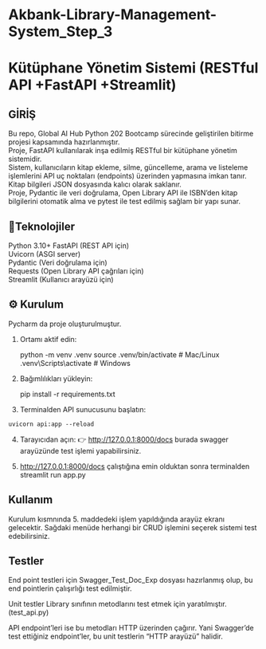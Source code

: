 # Akbank-Library-Management-System_Step_3

# Kütüphane Yönetim Sistemi (RESTful API +FastAPI +Streamlit)
## GİRİŞ
Bu repo, Global AI Hub Python 202 Bootcamp sürecinde geliştirilen bitirme projesi kapsamında hazırlanmıştır.<br>
Proje, FastAPI kullanılarak inşa edilmiş RESTful bir kütüphane yönetim sistemidir.<br>
Sistem, kullanıcıların kitap ekleme, silme, güncelleme, arama ve listeleme işlemlerini API uç noktaları (endpoints) üzerinden yapmasına imkan tanır. Kitap bilgileri JSON dosyasında kalıcı olarak saklanır.<br>
Proje, Pydantic ile veri doğrulama, Open Library API ile ISBN’den kitap bilgilerini otomatik alma ve pytest ile test edilmiş sağlam bir yapı sunar.<br>

## 🚀Teknolojiler
Python 3.10+
FastAPI (REST API için) <br>
Uvicorn (ASGI server) <br>
Pydantic (Veri doğrulama için)<br>
Requests (Open Library API çağrıları için)<br>
Streamlit (Kullanıcı arayüzü için) <br>

## ⚙️ Kurulum
Pycharm da proje oluşturulmuştur. 
1.  Ortamı aktif edin:

    python -m venv .venv
    source .venv/bin/activate   # Mac/Linux
    .venv\Scripts\activate      # Windows

2.  Bağımlılıkları yükleyin:

    pip install -r requirements.txt

3.   Terminalden API sunucusunu başlatın:

    uvicorn api:app --reload

4.  Tarayıcıdan açın:
    👉 http://127.0.0.1:8000/docs burada swagger arayüzünde test işlemi yapabilirsiniz. 

5. http://127.0.0.1:8000/docs çalıştığına emin olduktan sonra terminalden streamlit run app.py

## Kullanım
Kurulum kısmnında 5. maddedeki işlem yapıldığında arayüz ekranı gelecektir. Sağdaki menüde herhangi bir CRUD işlemini seçerek sistemi test edebilirsiniz. 

## Testler

End point testleri için Swagger_Test_Doc_Exp dosyası hazırlanmış olup, bu end pointlerin çalışırlığı test edilmiştir.<br>

Unit testler Library sınıfının metodlarını test etmek için yaratılmıştır.(test_api.py)<br>

API endpoint’leri ise bu metodları HTTP üzerinden çağırır. Yani Swagger’de test ettiğiniz endpoint’ler, bu unit testlerin “HTTP arayüzü” halidir.
